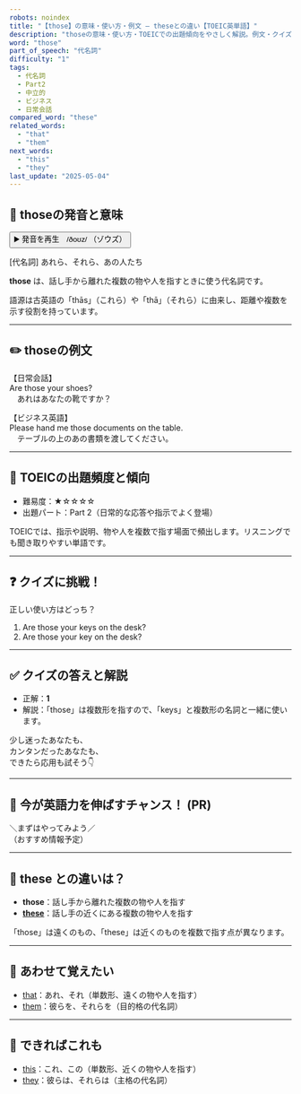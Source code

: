 ```yaml
---
robots: noindex
title: "【those】の意味・使い方・例文 ― theseとの違い【TOEIC英単語】"
description: "thoseの意味・使い方・TOEICでの出題傾向をやさしく解説。例文・クイズ付きでtheseとの違いもわかりやすく学べます。"
word: "those"
part_of_speech: "代名詞"
difficulty: "1"
tags:
  - 代名詞
  - Part2
  - 中立的
  - ビジネス
  - 日常会話
compared_word: "these"
related_words:
  - "that"
  - "them"
next_words:
  - "this"
  - "they"
last_update: "2025-05-04"
---
```


## 🔰 thoseの発音と意味

<button class="play-audio" onclick="playTTS('those')">
  <span class="play-audio-main">
    ▶️ 発音を再生　/ðoʊz/
  </span>
  <span class="play-audio-sub">
    （ゾウズ）
  </span>
</button>

[代名詞] あれら、それら、あの人たち

**those** は、話し手から離れた複数の物や人を指すときに使う代名詞です。

語源は古英語の「thās」（これら）や「thā」（それら）に由来し、距離や複数を示す役割を持っています。

---

## ✏️ thoseの例文

【日常会話】  
Are those your shoes?  
　あれはあなたの靴ですか？

【ビジネス英語】  
Please hand me those documents on the table.  
　テーブルの上のあの書類を渡してください。

---

## 🎯 TOEICの出題頻度と傾向

- 難易度：★☆☆☆☆
- 出題パート：Part 2（日常的な応答や指示でよく登場）

TOEICでは、指示や説明、物や人を複数で指す場面で頻出します。リスニングでも聞き取りやすい単語です。

---

## ❓ クイズに挑戦！

正しい使い方はどっち？

1. Are those your keys on the desk?  
2. Are those your key on the desk?

---

## ✅ クイズの答えと解説

- 正解：**1**
- 解説：「those」は複数形を指すので、「keys」と複数形の名詞と一緒に使います。

少し迷ったあなたも、  
カンタンだったあなたも、  
できたら応用も試そう👇️

---

## 🚀 今が英語力を伸ばすチャンス！ (PR)

<div class="info-center">
＼まずはやってみよう／<br>  
（おすすめ情報予定）
</div>

---

## 🤔  these との違いは？

- **those**：話し手から離れた複数の物や人を指す
- **[these](/these)**：話し手の近くにある複数の物や人を指す

「those」は遠くのもの、「these」は近くのものを複数で指す点が異なります。

---

## 🧩 あわせて覚えたい

- [that](/that)：あれ、それ（単数形、遠くの物や人を指す）
- [them](/them)：彼らを、それらを（目的格の代名詞）

---

## 📖 できればこれも

- [this](/this)：これ、この（単数形、近くの物や人を指す）
- [they](/they)：彼らは、それらは（主格の代名詞）

<!-- cvid: aid44_bid08 -->
